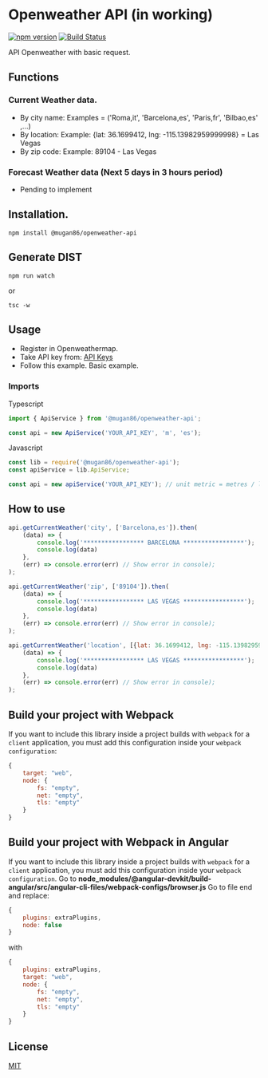 # Openweather API (in working)

[![npm version](https://badge.fury.io/js/%40mugan86%2Fopenweather-api.svg)](https://badge.fury.io/js/%40mugan86%2Fopenweather-api) 
[![Build Status](https://travis-ci.org/npm-js-ts-angular-modules-course/training-node-ts-openweather-api.svg?branch=master)](https://travis-ci.org/npm-js-ts-angular-modules-course/training-node-ts-openweather-api)

API Openweather with basic request.

## Functions

### Current Weather data.

* By city name: Examples = ('Roma,it', 'Barcelona,es', 'Paris,fr', 'Bilbao,es' ,...)
* By location: Example: {lat: 36.1699412, lng: -115.13982959999998} = Las Vegas
* By zip code: Example: 89104 - Las Vegas

### Forecast Weather data (Next 5 days in 3 hours period)

* Pending to implement

## Installation.
```
npm install @mugan86/openweather-api
```

## Generate DIST
```
npm run watch
```
or
```
tsc -w
```

## Usage

* Register in Openweathermap.
* Take API key from: [API Keys](https://home.openweathermap.org/api_keys)
* Follow this example. Basic example.

### Imports
Typescript
```typescript
import { ApiService } from '@mugan86/openweather-api';

const api = new ApiService('YOUR_API_KEY', 'm', 'es');

```
Javascript
```javascript
const lib = require('@mugan86/openweather-api');
const apiService = lib.ApiService;

const api = new apiService('YOUR_API_KEY'); // unit metric = metres / lang = english
```

## How to use
```javascript
api.getCurrentWeather('city', ['Barcelona,es']).then(
    (data) => {
        console.log('***************** BARCELONA *****************');
        console.log(data)
    },
    (err) => console.error(err) // Show error in console);
);

api.getCurrentWeather('zip', ['89104']).then(
    (data) => { 
        console.log('***************** LAS VEGAS *****************');
        console.log(data)
    },
    (err) => console.error(err) // Show error in console);
);

api.getCurrentWeather('location', [{lat: 36.1699412, lng: -115.13982959999998}]).then(
    (data) => { 
        console.log('***************** LAS VEGAS *****************');
        console.log(data)
    },
    (err) => console.error(err) // Show error in console);
);
```

## Build your project with Webpack

If you want to include this library inside a project builds with `webpack` for a `client` application, you must add this configuration inside your `webpack configuration`:

```javascript
{
    target: "web",
    node: {
        fs: "empty",
        net: "empty",
        tls: "empty"
    }
}
``` 


## Build your project with Webpack in Angular

If you want to include this library inside a project builds with `webpack` for a `client` application, you must add this configuration inside your `webpack configuration`. Go to **node_modules/@angular-devkit/build-angular/src/angular-cli-files/webpack-configs/browser.js**
Go to file end and replace:

```javascript
{
    plugins: extraPlugins,
    node: false
}
``` 
with 
```javascript
{
    plugins: extraPlugins,
    target: "web",
    node: {
        fs: "empty",
        net: "empty",
        tls: "empty"
    }
}
``` 
## License
[MIT](https://choosealicense.com/licenses/mit/)